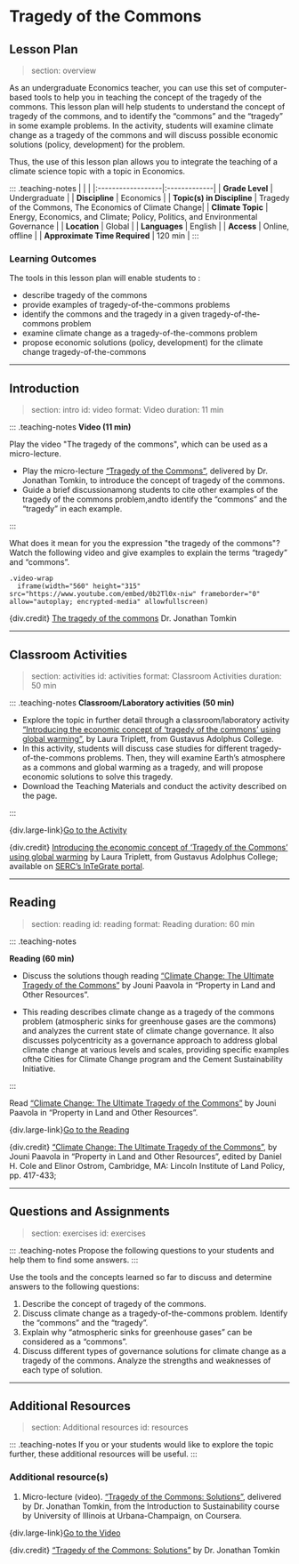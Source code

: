 # Tragedy of the Commons

## Lesson Plan
> section: overview

As an undergraduate Economics teacher, you can use this set of computer-based tools to help you in teaching the concept of the tragedy of the commons.
This lesson plan will help students to understand the concept of tragedy of the commons, and to identify the “commons” and the “tragedy” in some example problems. In the activity, students will examine climate change as a tragedy of the commons and will discuss possible economic solutions (policy, development) for the problem.

Thus, the use of this lesson plan allows you to integrate the teaching of a climate science topic with a topic in Economics.

::: .teaching-notes
|    |    |
|:------------------|:-------------|
| __Grade Level__ 	| Undergraduate |
| __Discipline__		| Economics |
| __Topic(s) in Discipline__	| Tragedy of the Commons, The Economics of Climate Change|
| __Climate Topic__ 	| Energy, Economics, and Climate; Policy, Politics, and Environmental Governance |
| __Location__		| Global |
| __Languages__ 		| English |
| __Access__  		| Online, offline |
| __Approximate Time Required__	| 	120 min |
:::

### Learning Outcomes
The tools in this lesson plan will enable students to :

* describe tragedy of the commons
* provide examples of tragedy-of-the-commons problems
* identify the commons and the tragedy in a given tragedy-of-the-commons problem
* examine climate change as a tragedy-of-the-commons problem
* propose economic solutions (policy, development) for the climate change tragedy-of-the-commons

---

## Introduction
> section: intro
> id: video
> format: Video
> duration: 11 min

::: .teaching-notes
__Video (11 min)__

Play the video "The tragedy of the commons", which can be used as a  micro-lecture.

* Play the micro-lecture [“Tragedy of the Commons”](https://www.coursera.org/lecture/sustainability/tragedy-of-the-commons-MtxUU), delivered by Dr. Jonathan Tomkin, to introduce the concept of tragedy of the commons.
* Guide a brief discussionamong students to cite other examples of the tragedy of the commons problem,andto identify the “commons” and the “tragedy” in each example.

:::

What does it mean for you the expression "the tragedy of the commons"? Watch the following video and give examples to explain the terms “tragedy” and “commons”.

    .video-wrap
      iframe(width="560" height="315" src="https://www.youtube.com/embed/0b2Tl0x-niw" frameborder="0" allow="autoplay; encrypted-media" allowfullscreen)

	  
{div.credit}
[The tragedy of the commons](https://www.coursera.org/lecture/sustainability/tragedy-of-the-commons-MtxUU) Dr. Jonathan Tomkin


---

## Classroom Activities
> section: activities
> id: activities
> format: Classroom Activities
> duration: 50 min


::: .teaching-notes
__Classroom/Laboratory activities (50 min)__


* Explore the topic in further detail through a classroom/laboratory activity [“Introducing the economic concept of ‘tragedy of the commons’ using global warming”](https://serc.carleton.edu/integrate/programs/implementation/program2/activities/135953.html), by Laura Triplett, from Gustavus Adolphus College.
* In this activity, students will discuss case studies for different tragedy-of-the-commons problems. Then, they will examine Earth’s atmosphere as a commons and global warming as a tragedy, and will propose economic solutions to solve this tragedy.
* Download the Teaching Materials and conduct the activity described on the page.

:::

{div.large-link}[Go to the Activity](https://serc.carleton.edu/integrate/programs/implementation/program2/activities/135953.html)

{div.credit}
[Introducing the economic concept of ‘Tragedy of the Commons’ using global warming](https://serc.carleton.edu/integrate/programs/implementation/program2/activities/135953.html) by Laura Triplett, from Gustavus Adolphus College; available on [SERC’s InTeGrate portal](https://serc.carleton.edu/integrate/index.html).



---

## Reading
> section: reading
> id: reading
> format: Reading
> duration: 60 min

::: .teaching-notes

__Reading (60 min)__


* Discuss the solutions though reading [“Climate Change: The Ultimate Tragedy of the Commons”](https://www.lincolninst.edu/sites/default/files/pubfiles/climate-change_0.pdf) by Jouni Paavola in “Property in Land and Other Resources”.

* This reading describes climate change as a tragedy of the commons problem (atmospheric sinks for greenhouse gases are the commons) and analyzes the current state of climate change governance. It also discusses polycentricity as a governance approach to address global climate change at various levels and scales, providing specific examples ofthe Cities for Climate Change program and the Cement Sustainability Initiative.

:::

 Read [“Climate Change: The Ultimate Tragedy of the Commons”](https://www.lincolninst.edu/sites/default/files/pubfiles/climate-change_0.pdf) by Jouni Paavola in “Property in Land and Other Resources”.

{div.large-link}[Go to the Reading](https://www.lincolninst.edu/sites/default/files/pubfiles/climate-change_0.pdf)

{div.credit}
[“Climate Change: The Ultimate Tragedy of the Commons”](https://www.lincolninst.edu/sites/default/files/pubfiles/climate-change_0.pdf), by Jouni Paavola in “Property in Land and Other Resources”, edited by Daniel H. Cole and Elinor Ostrom, Cambridge, MA: Lincoln Institute of Land Policy, pp. 417-433; 

---

## Questions and Assignments
> section: exercises
> id: exercises

::: .teaching-notes
Propose the following questions to your students and help them to find some answers.
:::

Use the tools and the concepts learned so far to discuss and determine answers to the following questions:

1. Describe the concept of tragedy of the commons.
2. Discuss climate change as a tragedy-of-the-commons problem. Identify the “commons” and the “tragedy”.
3. Explain why “atmospheric sinks for greenhouse gases” can be considered as a “commons”.
4. Discuss different types of governance solutions for climate change as a tragedy of the commons. Analyze the strengths and weaknesses of each type of solution.


---

## Additional Resources
> section: Additional resources
> id: resources

::: .teaching-notes
If you or your students would like to explore the topic further, these additional resources will be useful.
:::

### Additional resource(s)

1. 	Micro-lecture (video). [“Tragedy of the Commons: Solutions”](https://www.coursera.org/lecture/sustainability/tragedy-of-the-commons-solutions-wBRcA), delivered by Dr. Jonathan Tomkin, from the Introduction to Sustainability course by University of Illinois at Urbana-Champaign, on Coursera.

{div.large-link}[Go to the Video](https://www.coursera.org/lecture/sustainability/tragedy-of-the-commons-solutions-wBRcA)

{div.credit}
[“Tragedy of the Commons: Solutions”](https://www.coursera.org/lecture/sustainability/tragedy-of-the-commons-solutions-wBRcA) by Dr. Jonathan Tomkin


